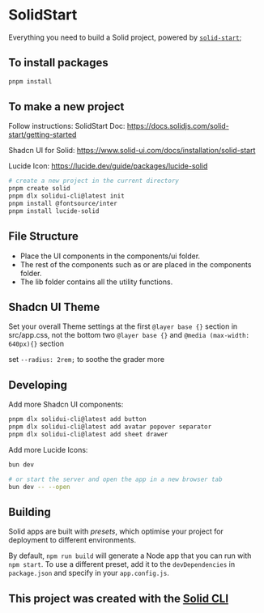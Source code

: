 # SolidStart

Everything you need to build a Solid project, powered by [`solid-start`](https://start.solidjs.com);

## To install packages
```bash
pnpm install
```
## To make a new project
Follow instructions:
SolidStart Doc: https://docs.solidjs.com/solid-start/getting-started

Shadcn UI for Solid: https://www.solid-ui.com/docs/installation/solid-start

Lucide Icon: https://lucide.dev/guide/packages/lucide-solid
```bash
# create a new project in the current directory
pnpm create solid
pnpm dlx solidui-cli@latest init
pnpm install @fontsource/inter
pnpm install lucide-solid
```

## File Structure
- Place the UI components in the components/ui folder.
- The rest of the components such as <PageHeader /> or <MainNav /> are placed in the components folder.
- The lib folder contains all the utility functions.

## Shadcn UI Theme
Set your overall Theme settings at the first `@layer base {}` section in src/app.css, not the bottom two `@layer base {}` and `@media (max-width: 640px){}` section

set `--radius: 2rem;` to soothe the grader more

## Developing
Add more Shadcn UI components:
```bash
pnpm dlx solidui-cli@latest add button
pnpm dlx solidui-cli@latest add avatar popover separator
pnpm dlx solidui-cli@latest add sheet drawer
```

Add more Lucide Icons:


```bash
bun dev

# or start the server and open the app in a new browser tab
bun dev -- --open
```

## Building

Solid apps are built with _presets_, which optimise your project for deployment to different environments.

By default, `npm run build` will generate a Node app that you can run with `npm start`. To use a different preset, add it to the `devDependencies` in `package.json` and specify in your `app.config.js`.

## This project was created with the [Solid CLI](https://solid-cli.netlify.app)

